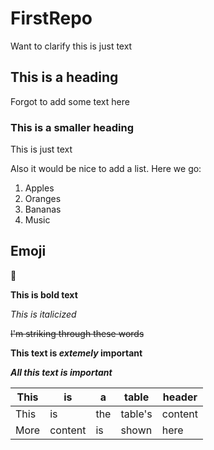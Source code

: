 # FirstRepo

Want to clarify this is just text

## This is a heading

Forgot to add some text here

### This is a smaller heading

This is just text

Also it would be nice to add a list. Here we go:

1. Apples
2. Oranges
3. Bananas
4. Music

## Emoji
🍎

**This is bold text**

*This is italicized*

~~I'm striking through these words~~

**This text is _extemely_ important**

***All this text is important***

| This | is | a | table | header |
| --- | --- | --- | --- | --- |
| This | is | the | table's | content |
| More | content | is | shown | here |
